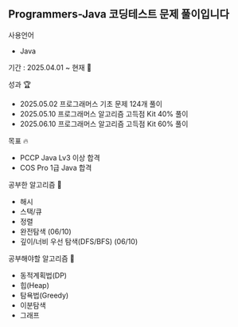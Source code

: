 ## Programmers-Java 코딩테스트 문제 풀이입니다

사용언어
- Java 

기간 : 2025.04.01 ~ 현재 🌱

성과 🏆
- 2025.05.02 프로그래머스 기초 문제 124개 풀이
- 2025.05.10 프로그래머스 알고리즘 고득점 Kit 40% 풀이
- 2025.06.10 프로그래머스 알고리즘 고득점 Kit 60% 풀이

목표 🔥
- PCCP Java Lv3 이상 합격
- COS Pro 1급 Java 합격

공부한 알고리즘 🧐
- 해시
- 스택/큐
- 정렬
- 완전탐색 (06/10)
- 깊이/너비 우선 탐색(DFS/BFS) (06/10)

공부해야할 알고리즘 🧐 
- 동적계획법(DP)
- 힙(Heap)
- 탐욕법(Greedy)
- 이분탐색
- 그래프

